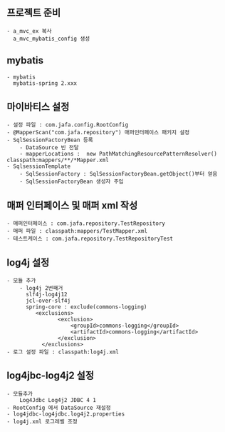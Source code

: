 ## 프로젝트 준비
	- a_mvc_ex 복사
	  a_mvc_mybatis_config 생성

## mybatis
	- mybatis
	  mybatis-spring 2.xxx
	  
	  
## 마이바티스 설정
	- 설정 파일 : com.jafa.config.RootConfig
	- @MapperScan("com.jafa.repository") 매퍼인터페이스 패키지 설정
	- SqlSessionFactoryBean 등록
		- DataSource 빈 전달 
		- mapperLocations :  new PathMatchingResourcePatternResolver() classpath:mappers/**/*Mapper.xml
	- SqlsessionTemplate
		- SqlSessionFactory : SqlSessionFactoryBean.getObject()부터 얻음
		- SqlSessionFactoryBean 생성자 주입
		
## 매퍼 인터페이스 및 매퍼 xml 작성
	- 매퍼인터페이스 : com.jafa.repository.TestRepository
	- 매퍼 파일 : classpath:mappers/TestMapper.xml
	- 테스트케이스 : com.jafa.repository.TestRepositoryTest
	
## log4j 설정
	- 모듈 추가
		- log4j 2번째거
		  slf4j-log4j12
		  jcl-over-slf4j
		  spring-core : exclude(commons-logging)
		  	 <exclusions>
			    	<exclusion>
			    		<groupId>commons-logging</groupId>
			    		<artifactId>commons-logging</artifactId>
			    	</exclusion>
			   </exclusions>
	- 로그 설정 파일 : classpath:log4j.xml
	
## log4jbc-log4j2 설정
	- 모듈추가
		Log4Jdbc Log4j2 JDBC 4 1	
	- RootConfig 에서 DataSource 재설정
	- log4jdbc-log4jdbc.log4j2.properties
	- log4j.xml 로그레벨 조정
